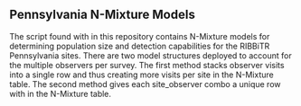 ## Pennsylvania N-Mixture Models
The script found with in this repository contains N-Mixture models for determining population size and detection capabilities for the RIBBiTR Pennsylvania sites. There are two model structures deployed to account for the multiple observers per survey. The first method stacks observer visits into a single row and thus creating more visits per site in the N-Mixture table. The second method gives each site_observer combo a unique row with in the N-Mixture table.  
